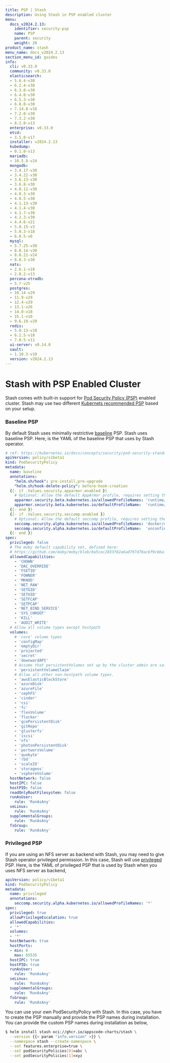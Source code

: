 ```yaml
---
title: PSP | Stash
description: Using Stash in PSP enabled cluster
menu:
  docs_v2024.2.13:
    identifier: security-psp
    name: PSP
    parent: security
    weight: 20
product_name: stash
menu_name: docs_v2024.2.13
section_menu_id: guides
info:
  cli: v0.33.0
  community: v0.33.0
  elasticsearch:
  - 5.6.4-v30
  - 6.2.4-v30
  - 6.3.0-v30
  - 6.4.0-v30
  - 6.5.3-v30
  - 6.8.0-v30
  - 7.14.0-v16
  - 7.2.0-v30
  - 7.3.2-v30
  - 8.2.0-v13
  enterprise: v0.33.0
  etcd:
  - 3.5.0-v17
  installer: v2024.2.13
  kubedump:
  - 0.1.0-v13
  mariadb:
  - 10.5.8-v24
  mongodb:
  - 3.4.17-v30
  - 3.4.22-v30
  - 3.6.13-v30
  - 3.6.8-v30
  - 4.0.11-v30
  - 4.0.3-v30
  - 4.0.5-v30
  - 4.1.13-v30
  - 4.1.4-v30
  - 4.1.7-v30
  - 4.2.3-v30
  - 4.4.6-v21
  - 5.0.15-v3
  - 5.0.3-v18
  - 6.0.5-v6
  mysql:
  - 5.7.25-v30
  - 8.0.14-v30
  - 8.0.21-v24
  - 8.0.3-v30
  nats:
  - 2.6.1-v18
  - 2.8.2-v13
  percona-xtradb:
  - 5.7-v25
  postgres:
  - 10.14-v29
  - 11.9-v29
  - 12.4-v29
  - 13.1-v26
  - 14.0-v18
  - 15.1-v10
  - 9.6.19-v29
  redis:
  - 5.0.13-v18
  - 6.2.5-v18
  - 7.0.5-v11
  ui-server: v0.14.0
  vault:
  - 1.10.3-v10
  version: v2024.2.13
---
```


# Stash with PSP Enabled Cluster

Stash comes with built-in support for [Pod Security Policy (PSP)](https://kubernetes.io/docs/concepts/policy/pod-security-policy/) enabled cluster. Stash may use two different [Kubernets recommended PSP](https://kubernetes.io/docs/concepts/security/pod-security-standards) based on your setup.

### Baseline PSP

 By default Stash uses minimally restrictive [baseline](https://kubernetes.io/docs/concepts/security/pod-security-standards/#baseline-default) PSP. Stash uses baseline PSP. Here, is the YAML of the baseline PSP that uses by Stash operator.

```yaml
# ref: https://kubernetes.io/docs/concepts/security/pod-security-standards/#policy-instantiation
apiVersion: policy/v1beta1
kind: PodSecurityPolicy
metadata:
  name: baseline
  annotations:
    "helm.sh/hook": pre-install,pre-upgrade
    "helm.sh/hook-delete-policy": before-hook-creation
  {{- if .Values.security.apparmor.enabled }}
    # Optional: Allow the default AppArmor profile, requires setting the default.
    apparmor.security.beta.kubernetes.io/allowedProfileNames: 'runtime/default'
    apparmor.security.beta.kubernetes.io/defaultProfileName:  'runtime/default'
  {{- end }}
  {{- if .Values.security.seccomp.enabled }}
    # Optional: Allow the default seccomp profile, requires setting the default.
    seccomp.security.alpha.kubernetes.io/allowedProfileNames: 'docker/default,runtime/default,unconfined'
    seccomp.security.alpha.kubernetes.io/defaultProfileName:  'unconfined'
  {{- end }}
spec:
  privileged: false
  # The moby default capability set, defined here:
  # https://github.com/moby/moby/blob/0a5cec2833f82a6ad797d70acbf9cbbaf8956017/oci/caps/defaults.go#L6-L19
  allowedCapabilities:
    - 'CHOWN'
    - 'DAC_OVERRIDE'
    - 'FSETID'
    - 'FOWNER'
    - 'MKNOD'
    - 'NET_RAW'
    - 'SETGID'
    - 'SETUID'
    - 'SETFCAP'
    - 'SETPCAP'
    - 'NET_BIND_SERVICE'
    - 'SYS_CHROOT'
    - 'KILL'
    - 'AUDIT_WRITE'
  # Allow all volume types except hostpath
  volumes:
    # 'core' volume types
    - 'configMap'
    - 'emptyDir'
    - 'projected'
    - 'secret'
    - 'downwardAPI'
    # Assume that persistentVolumes set up by the cluster admin are safe to use.
    - 'persistentVolumeClaim'
    # Allow all other non-hostpath volume types.
    - 'awsElasticBlockStore'
    - 'azureDisk'
    - 'azureFile'
    - 'cephFS'
    - 'cinder'
    - 'csi'
    - 'fc'
    - 'flexVolume'
    - 'flocker'
    - 'gcePersistentDisk'
    - 'gitRepo'
    - 'glusterfs'
    - 'iscsi'
    - 'nfs'
    - 'photonPersistentDisk'
    - 'portworxVolume'
    - 'quobyte'
    - 'rbd'
    - 'scaleIO'
    - 'storageos'
    - 'vsphereVolume'
  hostNetwork: false
  hostIPC: false
  hostPID: false
  readOnlyRootFilesystem: false
  runAsUser:
    rule: 'RunAsAny'
  seLinux:
    rule: 'RunAsAny'
  supplementalGroups:
    rule: 'RunAsAny'
  fsGroup:
    rule: 'RunAsAny'
```

### Privileged PSP

If you are using an NFS server as backend with Stash, you may need to give Stash operator privileged permission. In this case, Stash will use [privileged](https://kubernetes.io/docs/concepts/security/pod-security-standards/#privileged) PSP. Here, is the YAML of privileged PSP that is used by Stash when you uses NFS server as backend,

```yaml
apiVersion: policy/v1beta1
kind: PodSecurityPolicy
metadata:
  name: privileged
  annotations:
    seccomp.security.alpha.kubernetes.io/allowedProfileNames: '*'
spec:
  privileged: true
  allowPrivilegeEscalation: true
  allowedCapabilities:
  - '*'
  volumes:
  - '*'
  hostNetwork: true
  hostPorts:
  - min: 0
    max: 65535
  hostIPC: true
  hostPID: true
  runAsUser:
    rule: 'RunAsAny'
  seLinux:
    rule: 'RunAsAny'
  supplementalGroups:
    rule: 'RunAsAny'
  fsGroup:
    rule: 'RunAsAny'
```

You can use your own PodSecurityPolicy with Stash. In this case, you have to create the PSP manually and provide the PSP names during installation. You can provide the custom PSP names during installation as below,

```bash
$ helm install stash oci://ghcr.io/appscode-charts/stash \
  --version {{< param "info.version" >}} \
  --namespace stash --create-namespace \
  --set features.enterprise=true \
  --set podSecurityPolicies[0]=abc \
  --set podSecurityPolicies[1]=xyz
```

